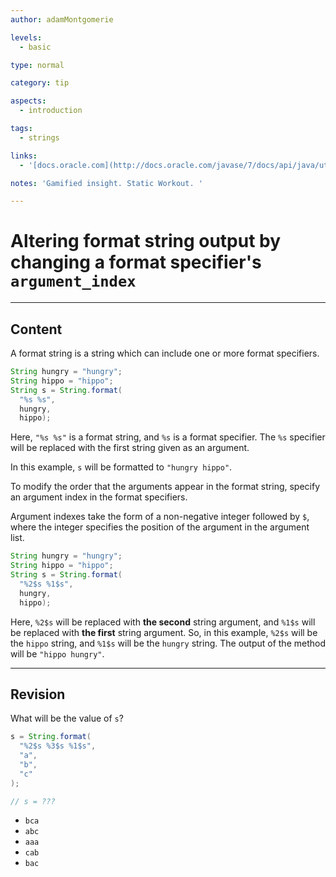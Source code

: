 ```yaml
---
author: adamMontgomerie

levels:
  - basic

type: normal

category: tip

aspects:
  - introduction

tags:
  - strings

links:
  - '[docs.oracle.com](http://docs.oracle.com/javase/7/docs/api/java/util/Formatter.html){website}'

notes: 'Gamified insight. Static Workout. '

---
```


# Altering format string output by changing a format specifier's `argument_index`

---
## Content

A format string is a string which can include one or more format specifiers.

```java
String hungry = "hungry";
String hippo = "hippo";
String s = String.format(
  "%s %s",
  hungry,
  hippo);
```

Here, `"%s %s"` is a format string, and `%s` is a format specifier. The `%s` specifier will be replaced with the first string given as an argument.

In this example, `s` will be formatted to `"hungry hippo"`.

To modify the order that the arguments appear in the format string, specify an argument index in the format specifiers.

Argument indexes take the form of a non-negative integer followed by `$`, where the integer specifies the position of the argument in the argument list.

```java
String hungry = "hungry";
String hippo = "hippo";
String s = String.format(
  "%2$s %1$s",
  hungry, 
  hippo);
```

Here, `%2$s` will be replaced with **the second** string argument, and `%1$s` will be replaced with **the first** string argument. So, in this example, `%2$s` will be the `hippo` string, and `%1$s` will be the `hungry` string. The output of the method will be `"hippo hungry"`.

---
## Revision

What will be the value of `s`?

```java
s = String.format(
  "%2$s %3$s %1$s",
  "a",
  "b",
  "c"
);

// s = ???
```

* `bca`
* `abc`
* `aaa`
* `cab`
* `bac`
